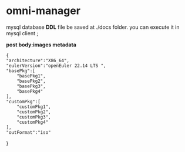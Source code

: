 # omni-manager

mysql database __DDL__ file be saved at ./docs folder. you can execute it in mysql client ;

__post body:images metadata__

    {
    "architecture":"X86_64",
    "eulerVersion":"openEuler 22.14 LTS ",
    "basePkg":[
        "basePkg1",
        "basePkg2",
        "basePkg3",
        "basePkg4"
    ],
    "customPkg":[
        "customPkg1",
        "customPkg2",
        "customPkg3",
        "customPkg4"
    ],
    "outFormat":"iso"
}